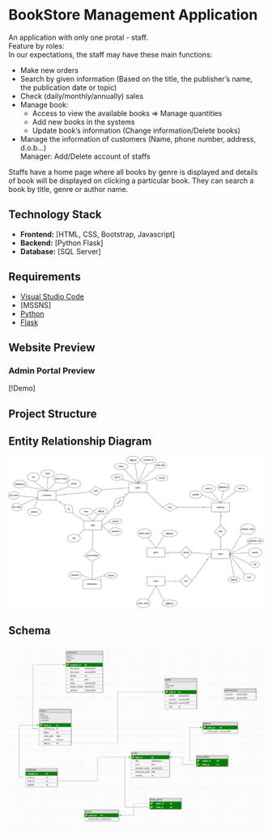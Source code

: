 # BookStore Management Application

An application with only one protal - staff.  
Feature by roles:  
In our expectations, the staff may have these main functions: 
  - Make new orders
  - Search by given information​ (Based on the title, the publisher’s name, the publication date or topic) 
  - Check (daily/monthly/annually) sales​ 
  - Manage book:​ 
    - Access to view the available books => Manage quantities​ 
    - Add new books in the systems​ 
    - Update book’s information (Change information/Delete books)​ 
  - Manage the information of customers (Name, phone number, address, d.o.b…) <br>
Manager: Add/Delete account of staffs​ 

Staffs have a home page where all books by genre is displayed and details of book will be displayed on clicking a particular book.
They can search a book by title, genre or author name.

## Technology Stack
* **Frontend:** [HTML, CSS, Bootstrap, Javascript]
* **Backend:** [Python Flask]
* **Database:** [SQL Server]

## Requirements
* [Visual Studio Code](https://code.visualstudio.com/)
* [MSSNS]
* [Python](https://www.python.org/)
* [Flask](https://pypi.org/project/Flask/)

## Website Preview
### Admin Portal Preview
[!Demo]

## Project Structure

## Entity Relationship Diagram
![Screenshot](./static/images/ERD.png)
## Schema
![Screenshot](./static/images/Schema.png)
